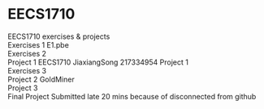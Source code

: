 # EECS1710
EECS1710 exercises & projects  
Exercises 1 E1.pbe  
Exercises 2  
Project 1 EECS1710 JiaxiangSong 217334954 Project 1  
Exercises 3  
Project 2 GoldMiner    
Project 3  
Final Project Submitted late 20 mins because of disconnected from github  
